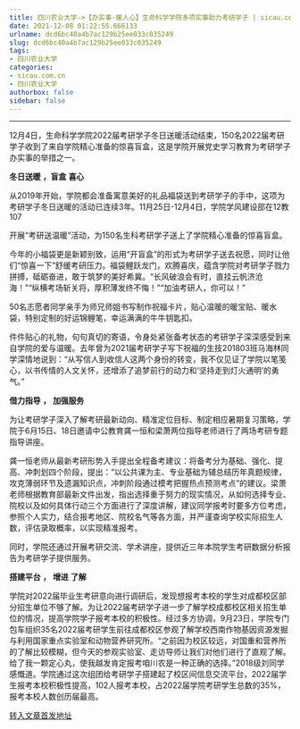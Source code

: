```yaml
---
title: 四川农业大学->【办实事·暖人心】生命科学学院多项实事助力考研学子 | sicau.com.cn
date: 2021-12-08 01:22:55.666133
urlname: dcd6bc40a4b7ac129b25ee033c035249
slug: dcd6bc40a4b7ac129b25ee033c035249
tags: 
- 四川农业大学
categories:
- sicau.com.cn
- 四川农业大学
authorbox: false
sidebar: false
---
```

****

12月4日，生命科学学院2022届考研学子冬日送暖活动结束，150名2022届考研学子收到了来自学院精心准备的惊喜盲盒，这是学院开展党史学习教育为考研学子办实事的举措之一。

**冬日送暖** **，盲盒** **喜心**

从2019年开始，学院都会准备寓意美好的礼品福袋送到考研学子的手中，这项为考研学子冬日送暖的活动已连续3年。11月25日-12月4日，学院学风建设部在12教107
<!--more-->
开展“考研送温暖”活动，为150名生科考研学子送上了学院精心准备的惊喜盲盒。

今年的小福袋更是新颖别致，运用“开盲盒”的形式为考研学子送去祝愿，同时让他们“惊喜一下”舒缓考研压力。福袋鲤跃龙门，欢腾喜庆，蕴含学院对考研学子戮力拼搏，砥砺奋进，敢于筑梦的美好希冀。“长风破浪会有时，直挂云帆济沧海！”“纵横考场斩关将，厚积薄发终不悔！”“加油考研人，你可以！”

50名志愿者同学亲手为师兄师姐书写制作祝福卡片，贴心温暖的暖宝贴、暖水袋，特别定制的好运锦鲤笔，幸运满满的牛牛钥匙扣。

件件贴心的礼物，句句真切的寄语，令身处紧张备考状态的考研学子深深感受到来自学院的爱与温暖。去年曾为2021届考研学子写下祝福的生技201803班马海林同学深情地说到：“从写信人到收信人这两个身份的转变，我不仅见证了学院以笔笺心，以书传情的人文关怀，还增添了追梦前行的动力和‘坚持走到灯火通明’的勇气。”

**借力指导** **，** **加强服务**

为让考研学子深入了解考研最新动向、精准定位目标、制定相应暑期复习策略，学院于6月15日、18日邀请中公教育龚一恒和梁萧两位指导老师进行了两场考研专题指导讲座。

龚一恒老师从最新考研形势入手提出全程备考建议：将备考分为基础、强化、提高、冲刺划四个阶段，提出：“以公共课为主、专业基础为辅总结历年真题规律，攻克薄弱环节及遗漏知识点，冲刺阶段通过模考把握热点预测考点”的建议。梁萧老师根据教育部最新文件出发，指出选择重于努力的现实情况，从如何选择专业、院校以及如何具体行动三个方面进行了深度讲解，建议同学报考时要多方位考虑，参照个人实力，结合报考地区、院校名气等各方面，并严谨查询学校实际招生人数，评估录取概率，以实现精准报考。

同时，学院还通过开展考研交流、学术讲座，提供近三年本院学生考研数据分析报告为考研学子提供服务。

**搭建平台** **，** **增进** **了解**

学院对2022届毕业生考研意向进行调研后，发现想报考本校的学生对成都校区部分招生单位不够了解。为让2022届考研学子进一步了解学校成都校区相关招生单位的情况，提高学院学子报考本校的积极性。经过多方协调，9月23日，学院专门包车组织35名2022届考研学生前往成都校区参观了解学校西南作物基因资源发掘与利用国家重点实验室和动物营养研究所。“之前因为校区较远，对国重和营养所的了解比较模糊，但今天的参观实验室、走访导师让我们对他们进行了直观了解。给了我一颗定心丸，使我越发肯定报考咱川农是一种正确的选择。”2018级刘同学感慨道。学院通过这次组团给考研学子搭建起了校区间信息交流平台，2022届学生报考本校积极性提高，102人报考本校，占2022届学院考研学生总数的35%，报考本校人数创历届最高。



[转入文章首发地址](https://news.sicau.edu.cn/info/1078/65883.htm)